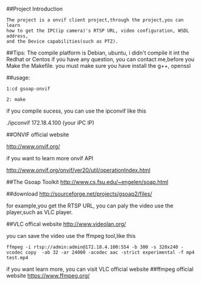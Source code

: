 ##Project Introduction

  	The project is a onvif client project,through the project,you can learn 
 	how to get the IPC(ip camera)'s RTSP URL, video configuration, WSDL address, 
	and the Device capabilities(such as PTZ).

##Tips:
	The compile platform is Debian, ubuntu, i didn't compile it int the Redhat or Centos
	if you have any question, you can contact me,before you Make the Makefile.
	you must make sure you have install the g++, openssl

##usage:

	1:cd gsoap-onvif

	2: make 

if you compile sucess, you can use the ipconvif like this

./ipconvif  172.18.4.100  (your iPC IP)

##ONVIF official website

http://www.onvif.org/

if you want to learn more onvif API 

http://www.onvif.org/onvif/ver20/util/operationIndex.html

##The Gsoap Toolkit
http://www.cs.fsu.edu/~engelen/soap.html

##download
http://sourceforge.net/projects/gsoap2/files/

for example,you get the RTSP URL, you can paly  the video use the player,such as VLC player.

##VLC offical website
http://www.videolan.org/

you can save the video use the ffmpeg tool,like this

	ffmpeg -i rtsp://admin:admin@172.18.4.100:554 -b 300 -s 320x240 -vcodec copy  -ab 32 -ar 24000 -acodec aac -strict experimental -f mp4 test.mp4


if you want learn more, you can visit VLC official website
##ffmpeg official website
https://www.ffmpeg.org/





